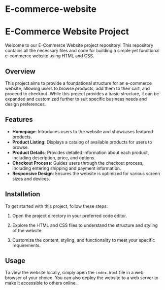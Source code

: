 # E-commerce-website
# E-Commerce Website Project

Welcome to our E-Commerce Website project repository! This repository contains all the necessary files and code for building a simple yet functional e-commerce website using HTML and CSS.

## Overview

This project aims to provide a foundational structure for an e-commerce website, allowing users to browse products, add them to their cart, and proceed to checkout. While this project provides a basic structure, it can be expanded and customized further to suit specific business needs and design preferences.

## Features

- **Homepage**: Introduces users to the website and showcases featured products.
- **Product Listing**: Displays a catalog of available products for users to browse.
- **Product Details**: Provides detailed information about each product, including description, price, and options.
- **Checkout Process**: Guides users through the checkout process, including entering shipping and payment information.
- **Responsive Design**: Ensures the website is optimized for various screen sizes and devices.

## Installation

To get started with this project, follow these steps:

1. Open the project directory in your preferred code editor.

2. Explore the HTML and CSS files to understand the structure and styling of the website.

3. Customize the content, styling, and functionality to meet your specific requirements.

## Usage

To view the website locally, simply open the `index.html` file in a web browser of your choice. You can also deploy the website to a web server to make it accessible to others online.

